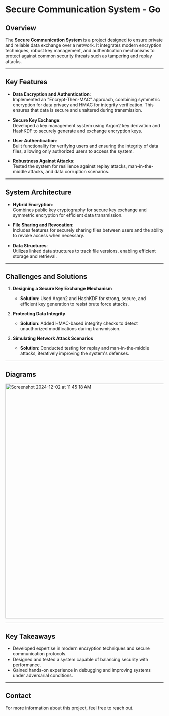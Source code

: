 # Secure Communication System - Go

## Overview  
The **Secure Communication System** is a project designed to ensure private and reliable data exchange over a network. It integrates modern encryption techniques, robust key management, and authentication mechanisms to protect against common security threats such as tampering and replay attacks.

---

## Key Features  
- **Data Encryption and Authentication**:  
  Implemented an "Encrypt-Then-MAC" approach, combining symmetric encryption for data privacy and HMAC for integrity verification. This ensures that data is secure and unaltered during transmission.

- **Secure Key Exchange**:  
  Developed a key management system using Argon2 key derivation and HashKDF to securely generate and exchange encryption keys.

- **User Authentication**:  
  Built functionality for verifying users and ensuring the integrity of data files, allowing only authorized users to access the system.

- **Robustness Against Attacks**:  
  Tested the system for resilience against replay attacks, man-in-the-middle attacks, and data corruption scenarios.

---

## System Architecture  
- **Hybrid Encryption**:  
  Combines public key cryptography for secure key exchange and symmetric encryption for efficient data transmission.

- **File Sharing and Revocation**:  
  Includes features for securely sharing files between users and the ability to revoke access when necessary.

- **Data Structures**:  
  Utilizes linked data structures to track file versions, enabling efficient storage and retrieval.

---

## Challenges and Solutions  
1. **Designing a Secure Key Exchange Mechanism**  
   - **Solution**: Used Argon2 and HashKDF for strong, secure, and efficient key generation to resist brute force attacks.

2. **Protecting Data Integrity**  
   - **Solution**: Added HMAC-based integrity checks to detect unauthorized modifications during transmission.

3. **Simulating Network Attack Scenarios**  
   - **Solution**: Conducted testing for replay and man-in-the-middle attacks, iteratively improving the system's defenses.

---

## Diagrams

<img width="745" alt="Screenshot 2024-12-02 at 11 45 18 AM" src="https://github.com/user-attachments/assets/8e00578b-5aa1-4332-a1e4-9319e967bb77">

---

## Key Takeaways  
- Developed expertise in modern encryption techniques and secure communication protocols.  
- Designed and tested a system capable of balancing security with performance.  
- Gained hands-on experience in debugging and improving systems under adversarial conditions.

---

## Contact  
For more information about this project, feel free to reach out.  
